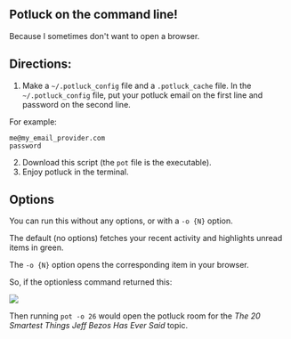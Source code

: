 ## Potluck on the command line!

Because I sometimes don't want to open a browser.

## Directions:

1) Make a `~/.potluck_config` file and a `.potluck_cache` file. In the `~/.potluck_config` file, put your potluck email on the first line and password on the second line.

For example:

```
me@my_email_provider.com
password
```

2) Download this script (the `pot` file is the executable).
3) Enjoy potluck in the terminal.

## Options

You can run this without any options, or with a `-o {N}` option.

The default (no options) fetches your recent activity and highlights unread items in green.

The `-o {N}` option opens the corresponding item in your browser.

So, if the optionless command returned this:

![](http://f.cl.ly/items/3v1o3N1s241T0v0D2E3V/Screen%20Shot%202013-09-22%20at%201.54.15%20AM.png)

Then running `pot -o 26` would open the potluck room for the *The 20 Smartest Things Jeff Bezos Has Ever Said* topic.
